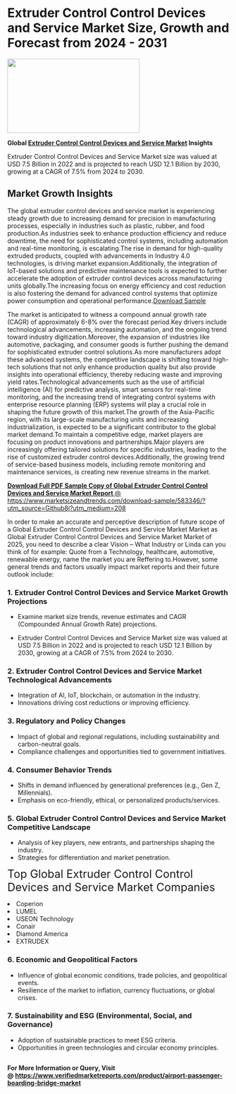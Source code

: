 <H1>Extruder Control Control Devices and Service Market Size, Growth and Forecast from 2024 - 2031</H1><img class="aligncenter size-medium wp-image-584254" src="https://thirdeyenews.in/wp-content/uploads/2024/09/Global-Market-Research-300x168.jpeg" alt="" width="300" height="168" /><p><strong>Global&nbsp;<a href="https://www.marketsizeandtrends.com/download-sample/583346/?utm_source=Github8j?utm_medium=208">Extruder Control Control Devices and Service Market</a> Insights</strong></p><p>Extruder Control Control Devices and Service Market size was valued at USD 7.5 Billion in 2022 and is projected to reach USD 12.1 Billion by 2030, growing at a CAGR of 7.5% from 2024 to 2030.</p><p><h2>Market Growth Insights</h2> <p>The global extruder control devices and service market is experiencing steady growth due to increasing demand for precision in manufacturing processes, especially in industries such as plastic, rubber, and food production.As industries seek to enhance production efficiency and reduce downtime, the need for sophisticated control systems, including automation and real-time monitoring, is escalating.The rise in demand for high-quality extruded products, coupled with advancements in Industry 4.0 technologies, is driving market expansion.Additionally, the integration of IoT-based solutions and predictive maintenance tools is expected to further accelerate the adoption of extruder control devices across manufacturing units globally.The increasing focus on energy efficiency and cost reduction is also fostering the demand for advanced control systems that optimize power consumption and operational performance.<a href="#">Download Sample</a></p> <p>The market is anticipated to witness a compound annual growth rate (CAGR) of approximately 6-8% over the forecast period.Key drivers include technological advancements, increasing automation, and the ongoing trend toward industry digitization.Moreover, the expansion of industries like automotive, packaging, and consumer goods is further pushing the demand for sophisticated extruder control solutions.As more manufacturers adopt these advanced systems, the competitive landscape is shifting toward high-tech solutions that not only enhance production quality but also provide insights into operational efficiency, thereby reducing waste and improving yield rates.Technological advancements such as the use of artificial intelligence (AI) for predictive analysis, smart sensors for real-time monitoring, and the increasing trend of integrating control systems with enterprise resource planning (ERP) systems will play a crucial role in shaping the future growth of this market.The growth of the Asia-Pacific region, with its large-scale manufacturing units and increasing industrialization, is expected to be a significant contributor to the global market demand.To maintain a competitive edge, market players are focusing on product innovations and partnerships.Major players are increasingly offering tailored solutions for specific industries, leading to the rise of customized extruder control devices.Additionally, the growing trend of service-based business models, including remote monitoring and maintenance services, is creating new revenue streams in the market.<a href="#"></p><p><span class=""><strong>Download Full PDF Sample Copy of Global Extruder Control Control Devices and Service Market Report</strong> @ <a href="https://www.marketsizeandtrends.com/download-sample/583346/?utm_source=Github8j?utm_medium=208" target="_blank">https://www.marketsizeandtrends.com/download-sample/583346/?utm_source=Github8j?utm_medium=208</a></span></p><p>In order to make an accurate and perceptive description of future scope of a Global&nbsp;Extruder Control Control Devices and Service Market Market as Global&nbsp;Extruder Control Control Devices and Service Market Market of 2025, you need to describe a clear Vision &ndash; What Industry or Linda can you think of for example: Quote from a Technology, healthcare, automotive, renewable energy, name the market you are Reffering to.However, some general trends and factors usually impact market reports and their future outlook include:</p><h3>1.&nbsp;<strong>Extruder Control Control Devices and Service Market Growth Projections</strong></h3><ul><li>Examine market size trends, revenue estimates and CAGR (Compounded Annual Growth Rate) projections.</li><li><p>Extruder Control Control Devices and Service Market size was valued at USD 7.5 Billion in 2022 and is projected to reach USD 12.1 Billion by 2030, growing at a CAGR of 7.5% from 2024 to 2030.</p></li></ul><h3>2.&nbsp;<strong>Extruder Control Control Devices and Service Market Technological Advancements</strong></h3><ul><li>Integration of AI, IoT, blockchain, or automation in the industry.</li><li>Innovations driving cost reductions or improving efficiency.</li></ul><h3>3.&nbsp;<strong>Regulatory and Policy Changes</strong></h3><ul><li>Impact of global and regional regulations, including sustainability and carbon-neutral goals.</li><li>Compliance challenges and opportunities tied to government initiatives.</li></ul><h3>4.&nbsp;<strong>Consumer Behavior Trends</strong></h3><ul><li>Shifts in demand influenced by generational preferences (e.g., Gen Z, Millennials).</li><li>Emphasis on eco-friendly, ethical, or personalized products/services.</li></ul><h3>5.&nbsp;<strong>Global Extruder Control Control Devices and Service Market Competitive Landscape</strong></h3><ul><li>Analysis of key players, new entrants, and partnerships shaping the industry.</li><li>Strategies for differentiation and market penetration.</li></ul><p data-pm-slice="1 1 []"><span style="color: inherit; font-family: inherit; font-size: 25px;">Top Global Extruder Control Control Devices and Service Market Companies</span></p><div class="" data-test-id=""><p><li>Coperion</li><li> LUMEL</li><li> USEON Technology</li><li> Conair</li><li> Diamond America</li><li> EXTRUDEX</li></p></div><h3>6.&nbsp;<strong>Economic and Geopolitical Factors</strong></h3><ul><li>Influence of global economic conditions, trade policies, and geopolitical events.</li><li>Resilience of the market to inflation, currency fluctuations, or global crises.</li></ul><h3>7.&nbsp;<strong>Sustainability and ESG (Environmental, Social, and Governance)</strong></h3><ul><li>Adoption of sustainable practices to meet ESG criteria.</li><li>Opportunities in green technologies and circular economy principles.</li></ul><h2><strong style="font-size: 14px;">For More Information or Query, Visit @&nbsp;</strong><a style="background-color: #ffffff; font-size: 14px;" href="https://www.marketsizeandtrends.com/report/extruder-control-control-devices-and-service-market/" target="_blank">https://www.verifiedmarketreports.com/product/airport-passenger-boarding-bridge-market</a></h2>